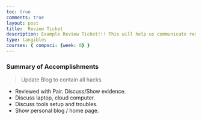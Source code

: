 ```yaml
---
toc: true
comments: true
layout: post
title:  Review Ticket
description: Example Review Ticket!!! This will help us communicate results.
type: tangibles
courses: { compsci: {week: 0} }
---
```


### Summary of Accomplishments
> Update Blog to contain all hacks.  
- Reviewed with Pair.  Discuss/Show evidence.
- Discuss laptop, cloud computer.
- Discuss tools setup and troubles.
- Show personal blog / home page.